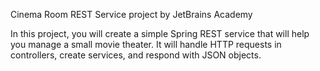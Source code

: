 Cinema Room REST Service project by JetBrains Academy

In this project, you will create a simple Spring REST service that will help you manage a small movie theater.
It will handle HTTP requests in controllers, create services, and respond with JSON objects.
